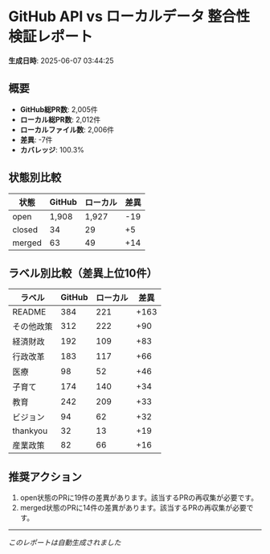 # GitHub API vs ローカルデータ 整合性検証レポート

**生成日時**: 2025-06-07 03:44:25

## 概要

- **GitHub総PR数**: 2,005件
- **ローカル総PR数**: 2,012件
- **ローカルファイル数**: 2,006件
- **差異**: -7件
- **カバレッジ**: 100.3%

## 状態別比較

| 状態 | GitHub | ローカル | 差異 |
|------|--------|----------|------|
| open | 1,908 | 1,927 | -19 |
| closed | 34 | 29 | +5 |
| merged | 63 | 49 | +14 |

## ラベル別比較（差異上位10件）

| ラベル | GitHub | ローカル | 差異 |
|--------|--------|----------|------|
| README | 384 | 221 | +163 |
| その他政策 | 312 | 222 | +90 |
| 経済財政 | 192 | 109 | +83 |
| 行政改革 | 183 | 117 | +66 |
| 医療 | 98 | 52 | +46 |
| 子育て | 174 | 140 | +34 |
| 教育 | 242 | 209 | +33 |
| ビジョン | 94 | 62 | +32 |
| thankyou | 32 | 13 | +19 |
| 産業政策 | 82 | 66 | +16 |

## 推奨アクション

1. open状態のPRに19件の差異があります。該当するPRの再収集が必要です。
2. merged状態のPRに14件の差異があります。該当するPRの再収集が必要です。

---
*このレポートは自動生成されました*